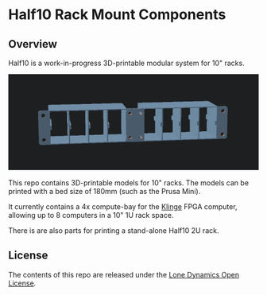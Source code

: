 # Half10 Rack Mount Components

## Overview

Half10 is a work-in-progress 3D-printable modular system for 10" racks.

![Half10](https://github.com/machdyne/half10/blob/6bc6d6185a2d941c73202b8f6a48f6d6e79ae9fe/half10.png)

This repo contains 3D-printable models for 10" racks. The models can be printed with a bed size of 180mm (such as the Prusa Mini).

It currently contains a 4x compute-bay for the [Klinge](https://github.com/machdyne/klinge) FPGA computer, allowing up to 8 computers in a 10" 1U rack space.

There is are also parts for printing a stand-alone Half10 2U rack.

## License

The contents of this repo are released under the [Lone Dynamics Open License](LICENSE.md).
